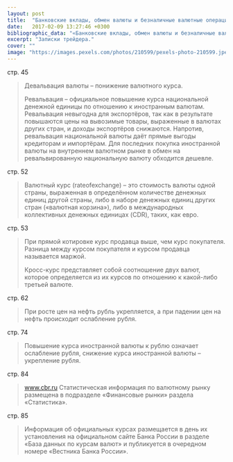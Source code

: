 ```yaml
---
layout: post
title:  "Банковские вклады, обмен валюты и безналичные валютные операции"
date:   2017-02-09 13:27:46 +0300
bibliographic_data: "«Банковские вклады, обмен валюты и безналичные валютные операции». Библиотечка «Российской газеты». Выпуск № 20, 2016 г."
excerpt: "Записки трейдера."
cover: ""
image: "https://images.pexels.com/photos/210599/pexels-photo-210599.jpeg?w=940&h=650&auto=compress&cs=tinysrgb"
---
```


стр. 45

> Девальвация валюты – понижение валютного курса.
>
> Ревальвация – официальное повышение курса национальной денежной единицы по отношению к иностранным валютам. Ревальвация невыгодна для экспортёров, так как в результате повышаются цены на вывозимые товары, выраженные в валютах других стран, и доходы экспортёров снижаются. Напротив, ревальвация национальной валюты даёт прямые выгоды кредиторам и импортёрам. Для последних покупка иностранной валюты на внутреннем валютном рынке в обмен на ревальвированную национальную валюту обходится дешевле.

стр. 52

> Валютный курс (rateofexchange) – это стоимость валюты одной страны, выраженная в определённом количестве денежных единиц другой страны, либо в наборе денежных единиц других стран («валютная корзина»), либо в международных коллективных денежных единицах (CDR), таких, как евро.

стр. 53

> При прямой котировке курс продавца выше, чем курс покупателя. Разница между курсом покупателя и курсом продавца называется маржой.
>
> Кросс-курс представляет собой соотношение двух валют, которое определяется из их курсов по отношению к какой-либо третьей валюте.

стр. 62

> При росте цен на нефть рубль укрепляется, а при падении цен на нефть происходит ослабление рубля.

стр. 74

> Повышение курса иностранной валюты к рублю означает ослабление рубля, снижение курса иностранной валюты – укрепление рубля.

стр. 84

> www.cbr.ru  Статистическая информация по валютному рынку размещена в подразделе «Финансовые рынки» раздела «Статистика».

стр. 85

> Информация об официальных курсах размещается в день их установления на официальном сайте Банка России в разделе «База данных по курсам валют» и публикуется в очередном номере «Вестника Банка России».

